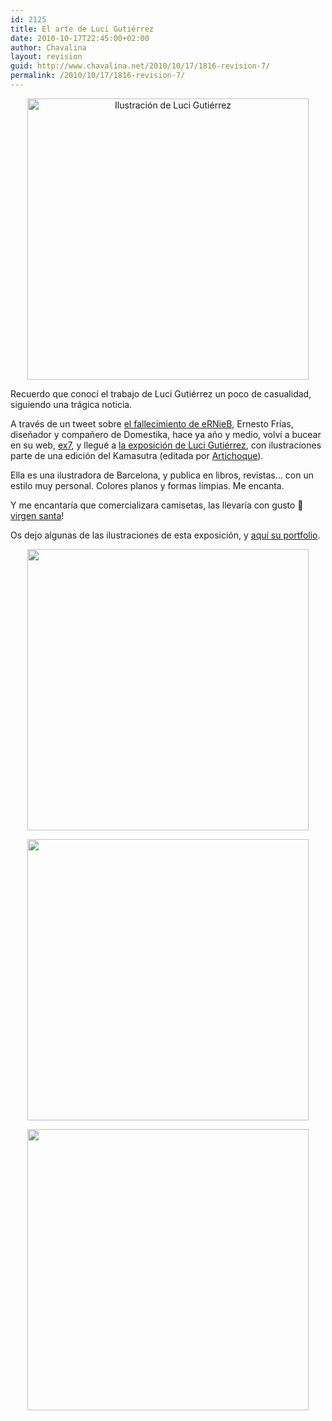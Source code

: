 ```yaml
---
id: 2125
title: El arte de Luci Gutiérrez
date: 2010-10-17T22:45:00+02:00
author: Chavalina
layout: revision
guid: http://www.chavalina.net/2010/10/17/1816-revision-7/
permalink: /2010/10/17/1816-revision-7/
---
```

<p style="text-align: center;">
  <a href="http://www.chavalina.net/imagenes/2010/10/imagen11.jpg"><img class="size-full wp-image-2113  aligncenter" title="imagen11" src="http://www.chavalina.net/imagenes/2010/10/imagen11.jpg" alt="Ilustración de Luci Gutiérrez" width="450" height="450" srcset="http://www.chavalina.net/imagenes/2010/10/imagen11.jpg 450w, http://www.chavalina.net/imagenes/2010/10/imagen11-150x150.jpg 150w, http://www.chavalina.net/imagenes/2010/10/imagen11-300x300.jpg 300w" sizes="(max-width: 450px) 100vw, 450px" /></a>
</p>

Recuerdo que conocí el trabajo de Luci Gutiérrez un poco de casualidad, siguiendo una trágica noticia.

A través de un tweet sobre [el fallecimiento de eRNieB](http://www.domestika.org/foros/939-off_topic/hilos/76670-ernesto_frias_nuestro_amigo_nos_ha_dejado), Ernesto Frías, diseñador y compañero de Domestika, hace ya año y medio, volví a bucear en su web, [ex7](http://ex7.org/index.html), y llegué a [la exposición de Luci Gutiérrez](http://ex7.org/exposiciones/luci-gutierrez/index.html), con ilustraciones parte de una edición del Kamasutra (editada por [Artichoque](http://www.artichoque.es/)).

Ella es una ilustradora de Barcelona, y publica en libros, revistas&#8230; con un estilo muy personal. Colores planos y formas limpias. Me encanta.

Y me encantaría que comercializara camisetas, las llevaría con gusto 🙂 [virgen santa](http://ex7.org/exposiciones/luci-gutierrez/imagen5.html)!

Os dejo algunas de las ilustraciones de esta exposición, y [aquí su portfolio](http://holeland.com/).

<p style="text-align: center;">
  <a href="http://www.chavalina.net/imagenes/2010/10/imagen01.jpg"><img class="size-full wp-image-2118  aligncenter" title="imagen01" src="http://www.chavalina.net/imagenes/2010/10/imagen01.jpg" alt="" width="450" height="450" srcset="http://www.chavalina.net/imagenes/2010/10/imagen01.jpg 450w, http://www.chavalina.net/imagenes/2010/10/imagen01-150x150.jpg 150w, http://www.chavalina.net/imagenes/2010/10/imagen01-300x300.jpg 300w" sizes="(max-width: 450px) 100vw, 450px" /></a>
</p>

<p style="text-align: center;">
  <a href="http://www.chavalina.net/imagenes/2010/10/imagen06.jpg"><img class="size-full wp-image-2117  aligncenter" title="imagen06" src="http://www.chavalina.net/imagenes/2010/10/imagen06.jpg" alt="" width="450" height="450" srcset="http://www.chavalina.net/imagenes/2010/10/imagen06.jpg 450w, http://www.chavalina.net/imagenes/2010/10/imagen06-150x150.jpg 150w, http://www.chavalina.net/imagenes/2010/10/imagen06-300x300.jpg 300w" sizes="(max-width: 450px) 100vw, 450px" /></a>
</p>

<p style="text-align: center;">
  <a href="http://www.chavalina.net/imagenes/2010/10/imagen05.jpg"><img class="size-full wp-image-2116  aligncenter" title="imagen05" src="http://www.chavalina.net/imagenes/2010/10/imagen05.jpg" alt="" width="450" height="450" srcset="http://www.chavalina.net/imagenes/2010/10/imagen05.jpg 450w, http://www.chavalina.net/imagenes/2010/10/imagen05-150x150.jpg 150w, http://www.chavalina.net/imagenes/2010/10/imagen05-300x300.jpg 300w" sizes="(max-width: 450px) 100vw, 450px" /></a>
</p>